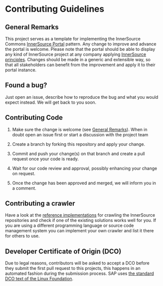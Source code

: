 # Contributing Guidelines

## General Remarks

This project serves as a template for implementing the InnerSource Commons [InnerSource Portal](https://patterns.innersourcecommons.org/p/innersource-portal) pattern.
Any change to improve and advance the portal is welcome. Please note that the portal should be able to display any kind of InnerSource project at any company applying [InnerSource principles](https://innersourcecommons.org/resources/books/adoptinginnersource/).
Changes should be made in a generic and extensible way, so that all stakeholders can benefit from the improvement and apply it to their portal instance.

## Found a bug?

Just open an issue, describe how to reproduce the bug and what you would expect instead. We will get back to you soon.

## Contributing Code

1. Make sure the change is welcome (see [General Remarks](#general-remarks)). When in doubt open an issue first or start a discussion with the project team

2. Create a branch by forking this repository and apply your change.

3. Commit and push your change(s) on that branch and create a pull request once your code is ready.

4. Wait for our code review and approval, possibly enhancing your change on request.

5. Once the change has been approved and merged, we will inform you in a comment.

## Contributing a crawler

Have a look at the [reference implementations](docs/CRAWLING.md#reference-implementations) for crawling the InnerSource repositories and check if one of the existing solutions works well for you.
If you are using a different programming language or source code management system you can implement your own crawler and list it there for others to use.

## Developer Certificate of Origin (DCO)

Due to legal reasons, contributors will be asked to accept a DCO before they submit the first pull request to this projects, this happens in an automated fashion during the submission process. SAP uses [the standard DCO text of the Linux Foundation](https://developercertificate.org/).
